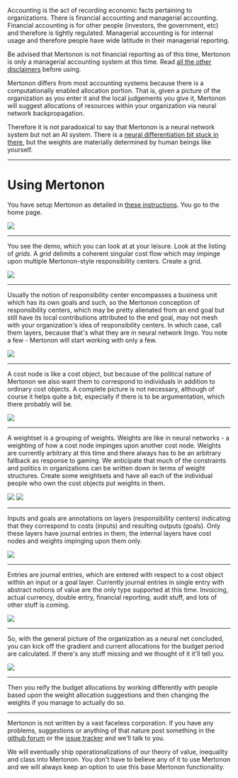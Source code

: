 Accounting is the act of recording economic facts pertaining to organizations. There is financial accounting and managerial accounting. Financial accounting is for other people (investors, the government, etc) and therefore is tightly regulated. Managerial accounting is for internal usage and therefore people have wide latitude in their managerial reporting.

Be advised that Mertonon is not financial reporting as of this time, Mertonon is only a managerial accounting system at this time. Read [all the other disclaimers](disclaimers.md) before using.

Mertonon differs from most accounting systems because there is a computationally enabled allocation portion. That is, given a picture of the organization as you enter it and the local judgements you give it, Mertonon will suggest allocations of resources within your organization via neural network backpropagation.

Therefore it is not paradoxical to say that Mertonon is a neural network system but not an AI system. There is a [neural differentiation bit stuck in there](../src/mertonon/autodiff/grad.clj), but the weights are materially determined by human beings like yourself.

---

# Using Mertonon

You have setup Mertonon as detailed in [these instructions](setup.md). You go to the home page.

![](https://mertonon.com/assets/homepage.png)

---

You see the demo, which you can look at at your leisure. Look at the listing of _grids_. A _grid_ delimits a coherent singular cost flow which may impinge upon multiple Mertonon-style responsibility centers. Create a grid.

![](https://mertonon.com/assets/grid_create.gif)

---

Usually the notion of responsibility center encompasses a business unit which has its own goals and such, so the Mertonon conception of responsibility centers, which may be pretty alienated from an end goal but still have its local contributions attributed to the end goal, may not mesh with your organization's idea of responsibility centers. In which case, call them layers, because that's what they are in neural network lingo. You note a few - Mertonon will start working with only a few.

![](https://mertonon.com/assets/layer_create.gif)

---

A cost node is like a cost object, but because of the political nature of Mertonon we also want them to correspond to individuals in addition to ordinary cost objects. A complete picture is not necessary, although of course it helps quite a bit, especially if there is to be argumentation, which there probably will be.

![](https://mertonon.com/assets/cobj_create.gif)

---

A weightset is a grouping of weights. Weights are like in neural networks - a weighting of how a cost node impinges upon another cost node. Weights are currently arbitrary at this time and there always has to be an arbitrary fallback as response to gaming. We anticipate that much of the constraints and politics in organizations can be written down in terms of weight structures. Create some weightsets and have all each of the individual people who own the cost objects put weights in them.

![](https://mertonon.com/assets/weightset_create.gif)
![](https://mertonon.com/assets/weight_create.gif)

---

Inputs and goals are annotations on layers (responsibility centers) indicating that they correspond to costs (inputs) and resulting outputs (goals). Only these layers have journal entries in them, the internal layers have cost nodes and weights impinging upon them only.

![](https://mertonon.com/assets/input_create.gif)

---

Entries are journal entries, which are entered with respect to a cost object within an input or a goal layer. Currently journal entries in single entry with abstract notions of value are the only type supported at this time. Invoicing, actual currency, double entry, financial reporting, audit stuff, and lots of other stuff is coming.

![](https://mertonon.com/assets/entry_create.gif)

---

So, with the general picture of the organization as a neural net concluded, you can kick off the gradient and current allocations for the budget period are calculated. If there's any stuff missing and we thought of it it'll tell you.

![](https://mertonon.com/assets/kickoff.gif)

---

Then you reify the budget allocations by working differently with people based upon the weight allocation suggestions and then changing the weights if you manage to actually do so.

---

Mertonon is not written by a vast faceless corporation. If you have any problems, suggestions or anything of that nature post something in the [github forum](https://github.com/howonlee/mertonon/discussions) or the [issue tracker](https://github.com/howonlee/mertonon/issues/) and we'll talk to you.

We will eventually ship operationalizations of our theory of value, inequality and class into Mertonon. You don't have to believe any of it to use Mertonon and we will always keep an option to use this base Mertonon functionality.
